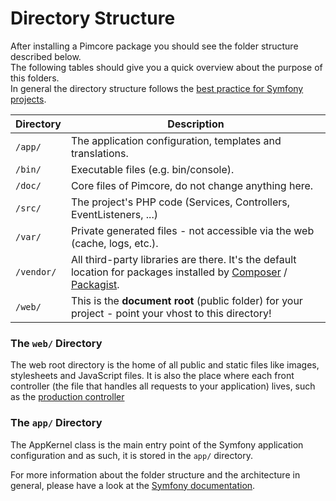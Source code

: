 # Directory Structure

After installing a Pimcore package you should see the folder structure described below.  
The following tables should give you a quick overview about the purpose of this folders.  
In general the directory structure follows the [best practice for Symfony projects](https://github.com/symfony/symfony-demo). 

| Directory                                            | Description                               |
|------------------------------------------------------|-------------------------------------------|
| `/app/`     | The application configuration, templates and translations.                         |
| `/bin/`     | Executable files (e.g. bin/console).                                               |
| `/doc/`     | Core files of Pimcore, do not change anything here.                                |
| `/src/`     | The project's PHP code (Services, Controllers, EventListeners, ...)                |
| `/var/`     | Private generated files - not accessible via the web (cache, logs, etc.).          |
| `/vendor/`  | All third-party libraries are there. It's the default location for packages installed by [Composer](https://getcomposer.org/) / [Packagist](https://packagist.org/). |
| `/web/`     | This is the **document root** (public folder) for your project - point your vhost to this directory!  |
  
  
### The `web/` Directory

The web root directory is the home of all public and static files like images, stylesheets and 
JavaScript files. It is also the place where each front controller (the file that handles all requests 
to your application) lives, such as the [production controller](https://github.com/pimcore/skeleton/blob/master/web/app.php)


### The `app/` Directory
The AppKernel class is the main entry point of the Symfony application configuration and as such, 
it is stored in the `app/` directory.
  
  
For more information about the folder structure and the architecture in general, please have a look at the 
[Symfony documentation](http://symfony.com/doc/3.4/quick_tour/the_architecture.html). 
